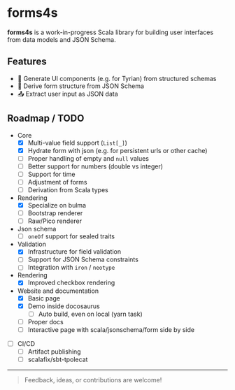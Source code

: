 # forms4s

**forms4s** is a work-in-progress Scala library for building user interfaces from data models and JSON Schema.

## Features

- 🔧 Generate UI components (e.g. for Tyrian) from structured schemas
- 🧾 Derive form structure from JSON Schema
- 📤 Extract user input as JSON data

## Roadmap / TODO

- Core
  - [x] Multi-value field support (`List[_]`)
  - [x] Hydrate form with json (e.g. for persistent urls or other cache)
  - [ ] Proper handling of empty and `null` values
  - [ ] Better support for numbers (double vs integer)
  - [ ] Support for time
  - [ ] Adjustment of forms
  - [ ] Derivation from Scala types
- Rendering
  - [x] Specialize on bulma
  - [ ] Bootstrap renderer
  - [ ] Raw/Pico renderer
- Json schema
  - [ ] `oneOf` support for sealed traits
- Validation
  - [x] Infrastructure for field validation
  - [ ] Support for JSON Schema constraints
  - [ ] Integration with `iron` / `neotype`
- Rendering
  - [x] Improved checkbox rendering
- Website and documentation
  - [x] Basic page
  - [x] Demo inside docosaurus
    - [ ] Auto build, even on local (yarn task)
  - [ ] Proper docs
  - [ ] Interactive page with scala/jsonschema/form side by side
- [ ] CI/CD
  - [ ] Artifact publishing
  - [ ] scalafix/sbt-tpolecat

---

> Feedback, ideas, or contributions are welcome!
